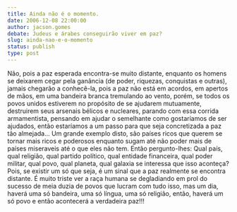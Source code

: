 ```yaml
---
title: Ainda não é o momento.
date: 2006-12-08 22:00:00
author: jacson.gomes
debate: Judeus e árabes conseguirão viver em paz?
slug: ainda-nao-e-o-momento
status: publish 
type: post
---
```


Não, pois a paz esperada encontra-se muito distante, enquanto os homens se deixarem cegar pela ganância (de poder, riquezas, conquistas e outras), jamais chegarão a conhecê-la, pois a paz não está em acordos, em apertos de mãos, em uma bandeira branca tremulando ao vento, porém, se todos os povos unidos estiverem no propósito de se ajudarem mutuamente, destruirem seus arsenais bélicos e nucleares, parando com essa corrida armamentista, pensando em ajudar o semelhante como gostaríamos de ser ajudados, então estaríamos a um passo para que seja concretizada a paz tão almejada... Um grande exemplo disto, são países ricos que querem se tornar mais ricos e poderosos enquanto sugam até não poder mais de países miseraveis até o que eles não tem. Então pergunto-lhes: Qual país, qual religião, qual partido político, qual entidade financeira, qual poder militar, qual povo, qual planeta, qual galaxia se interessa que isso aconteça? Pois, se existir um só que seja, é um sinal que a paz realmente se encontra distante. É muito triste ver a raça humana se degladiando em prol do sucesso de meia duzia de povos que lucram com tudo isso, mas um dia, haverá uma só bandeira, uma só língua, uma só religião, então, haverá um só povo e então acontecerá a verdadeira paz!!!
